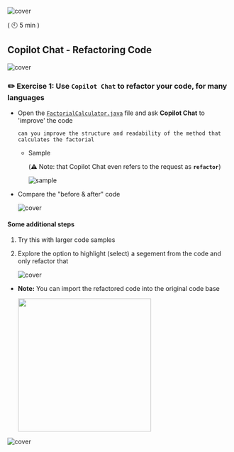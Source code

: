 ![cover](images/copilot-chat-cover-wide.png)

( :clock10: 5 min )

## Copilot Chat - Refactoring Code

![cover](images/copilot-chat-cover-wide-2.png)

### :pencil2: Exercise 1: Use `Copilot Chat` to refactor your code, for many languages

- Open the  [`FactorialCalculator.java`](../sample-code/FactorialCalculator.java) file and ask **Copilot Chat** to 'improve' the code

    ```
    can you improve the structure and readability of the method that calculates the factorial
    ```

  - Sample

    (⚠️ Note: that Copilot Chat even refers to the request as **`refactor`**)
    
    ![sample](images/refactor.png)

- Compare the "before & after" code
  
    ![cover](images/copilot-chat-cover-wide-3.png)
  
#### Some additional steps

1. Try this with larger code samples
  
2. Explore the option to highlight (select) a segement from the code and only refactor that
  
    ![cover](images/copilot-chat-cover-wide-3.png)

- **Note:** You can import the refactored code into the original code base

     <img width="300px" src="images/vscode-insert-code.png">

![cover](images/copilot-chat-cover-wide-2.png)

